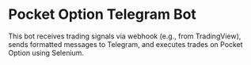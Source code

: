 # Pocket Option Telegram Bot

This bot receives trading signals via webhook (e.g., from TradingView), sends formatted messages to Telegram, and executes trades on Pocket Option using Selenium.
